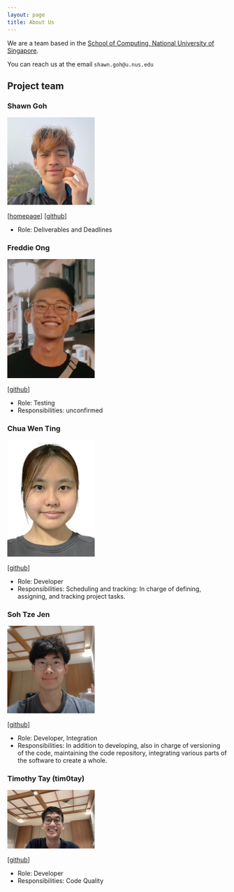 ```yaml
---
layout: page
title: About Us
---
```


We are a team based in the [School of Computing, National University of Singapore](https://www.comp.nus.edu.sg).

You can reach us at the email `shawn.goh@u.nus.edu`

## Project team

### Shawn Goh

<img src="images/shawnnygoh.png" width="200px">

[[homepage](https://shawnnygoh.github.io/)]
[[github](https://github.com/shawnnygoh)]

* Role: Deliverables and Deadlines

### Freddie Ong

<img src="images/souledfigurine.png" width="200px">

[[github](http://github.com/souledfigurine)]

* Role: Testing
* Responsibilities: unconfirmed

### Chua Wen Ting

<img src="images/wentingchua.png" width="200px">

[[github](http://github.com/wentingchua)]

* Role: Developer
* Responsibilities: Scheduling and tracking: In charge of defining, assigning, and tracking project tasks.

### Soh Tze Jen

<img src="images/meatsushi64.png" width="200px">

[[github](https://github.com/Meatsushi64)]


* Role: Developer, Integration
* Responsibilities: In addition to developing, also in charge of versioning of the code, maintaining the code repository, integrating various parts of the software to create a whole.

### Timothy Tay (tim0tay)

<img src="images/tim0tay.png" width="200px">

[[github](http://github.com/tim0tay)]

* Role: Developer
* Responsibilities: Code Quality
